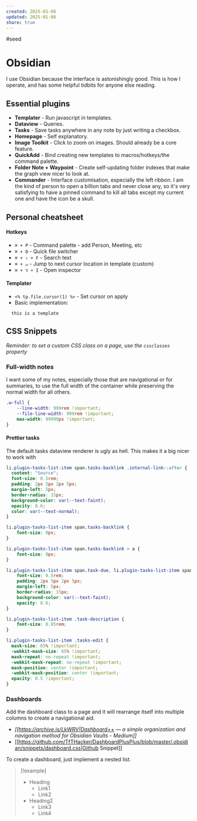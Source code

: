 ```yaml
---
created: 2025-01-06
updated: 2025-01-06
share: true
---
```

#seed
# Obsidian

I use Obsidian because the interface is astonishingly good. This is how I operate, and has some helpful tidbits for anyone else reading.

## Essential plugins
- **Templater** - Run javascript in templates.
- **Dataview** - Queries.
- **Tasks** - Save tasks anywhere in any note by just writing a checkbox.
- **Homepage** - Self explanatory.
- **Image Toolkit** - Click to zoom on images. Should already be a core feature.
- **QuickAdd** - Bind creating new templates to macros/hotkeys/the command palette.
- **Folder Note + Waypoint** - Create self-updating folder indexes that make the graph view nicer to look at.
- **Commander** - Interface customisation, especially the left ribbon. I am the kind of person to open a billion tabs and never close any, so it's very satisfying to have a pinned command to kill all tabs except my current one and have the icon be a skull.

## Personal cheatsheet

#### Hotkeys
- `⌘ + P` - Command palette - add Person, Meeting, etc
- `⌘ + O` - Quick file switcher
- `⌘ + ⇧ + F` - Search text
- `⌘ + ↵` - Jump to next cursor location in template (custom)
- `⌘ + ⌥ + I` - Open inspector

#### Templater
-  `<% tp.file.cursor(1) %>` - Set cursor on apply
- Basic implementation:
```
  this is a template
```

## CSS Snippets

*Reminder: to set a custom CSS class on a page, use the `cssclasses` property*

### Full-width notes
I want some of my notes, especially those that are navigational or for summaries, to use the full width of the container while preserving the normal width for all others. 

```css
.w-full {
    --line-width: 999rem !important;
    --file-line-width: 999rem !important;
    max-width: 99999px !important;
}
```

#### Prettier tasks
The default tasks dataview renderer is ugly as hell. This makes it a big nicer to work with

```css
li.plugin-tasks-list-item span.tasks-backlink .internal-link::after {
  content: "Source";
  font-size: 0.5rem;
  padding: 2px 5px 2px 5px;
  margin-left: 5px;
  border-radius: 15px;
  background-color: var(--text-faint);
  opacity: 0.6;
  color: var(--text-normal);
}

li.plugin-tasks-list-item span.tasks-backlink {
    font-size: 0px;
}

li.plugin-tasks-list-item span.tasks-backlink > a {
    font-size: 0px;
}

li.plugin-tasks-list-item span.task-due, li.plugin-tasks-list-item span.task-done  {
    font-size: 0.5rem;
    padding: 2px 5px 2px 5px;
    margin-left: 5px;
    border-radius: 15px;
    background-color: var(--text-faint);
    opacity: 0.6;
}

li.plugin-tasks-list-item .task-description {
    font-size: 0.85rem;
}

li.plugin-tasks-list-item .tasks-edit {
  mask-size: 65% !important;
  -webkit-mask-size: 65% !important;
  mask-repeat: no-repeat !important;
  -webkit-mask-repeat: no-repeat !important;
  mask-position: center !important;
  -webkit-mask-position: center !important;
  opacity: 0.5 !important;
}
```

### Dashboards
Add the dashboard class to a page and it will rearrange itself into multiple columns to create a navigational aid.

- *[[https://archive.is/LkWRV|Dashboard++ — a simple organization and navigation method for Obsidian Vaults - Medium]]*
- [[https://github.com/TfTHacker/DashboardPlusPlus/blob/master/.obsidian/snippets/dashboard.css|Github Snippet]]

To create a dashboard, just implement a nested list.

> [!example]
> - Heading
>   - Link1
>   - Link2
> - Heading2
>   - Link3
>   - Link4